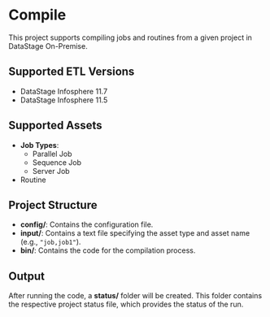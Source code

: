# Compile

This project supports compiling jobs and routines from a given project in DataStage On-Premise.

## Supported ETL Versions
- DataStage Infosphere 11.7
- DataStage Infosphere 11.5

## Supported Assets
- **Job Types**:
  - Parallel Job
  - Sequence Job
  - Server Job
- Routine

## Project Structure

- **config/**: Contains the configuration file.
- **input/**: Contains a text file specifying the asset type and asset name (e.g., `"job,job1"`).
- **bin/**: Contains the code for the compilation process.

## Output

After running the code, a **status/** folder will be created. This folder contains the respective project status file, which provides the status of the run.
